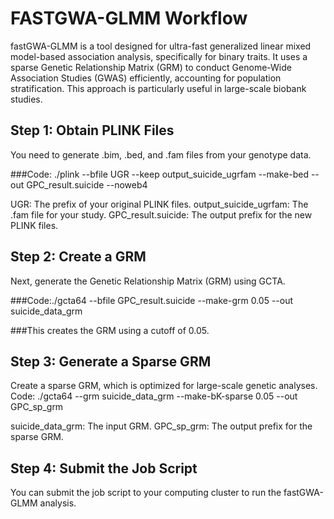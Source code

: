 
# FASTGWA-GLMM Workflow
fastGWA-GLMM is a tool designed for ultra-fast generalized linear mixed model-based association analysis, specifically for binary traits.
It uses a sparse Genetic Relationship Matrix (GRM) to conduct Genome-Wide Association Studies (GWAS) efficiently, accounting for population stratification. 
This approach is particularly useful in large-scale biobank studies.


## Step 1: Obtain PLINK Files
You need to generate .bim, .bed, and .fam files from your genotype data.

###Code: ./plink --bfile UGR --keep output_suicide_ugrfam --make-bed --out GPC_result.suicide --noweb4

UGR: The prefix of your original PLINK files.
output_suicide_ugrfam: The .fam file for your study.
GPC_result.suicide: The output prefix for the new PLINK files.

## Step 2: Create a GRM
Next, generate the Genetic Relationship Matrix (GRM) using GCTA.

###Code:./gcta64 --bfile GPC_result.suicide --make-grm 0.05 --out suicide_data_grm

###This creates the GRM using a cutoff of 0.05.

## Step 3: Generate a Sparse GRM
Create a sparse GRM, which is optimized for large-scale genetic analyses.
Code: ./gcta64 --grm suicide_data_grm --make-bK-sparse 0.05 --out GPC_sp_grm

suicide_data_grm: The input GRM.
GPC_sp_grm: The output prefix for the sparse GRM.

## Step 4: Submit the Job Script
You can submit the job script to your computing cluster to run the fastGWA-GLMM analysis.


